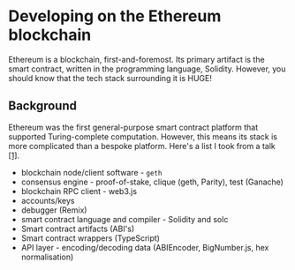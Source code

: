 # Developing on the Ethereum blockchain
Ethereum is a blockchain, first-and-foremost. Its primary artifact is the smart contract, written in the programming language, Solidity. However, you should know that the tech stack surrounding it is HUGE!

## Background
Ethereum was the first general-purpose smart contract platform that supported Turing-complete computation. However, this means its stack is more complicated than a bespoke platform. Here's a list I took from a talk [\[1\]](https://slides.com/liamzebedee/the-blockchain-tiramisu).

 * blockchain node/client software - `geth`
 * consensus engine - proof-of-stake, clique (geth, Parity), test (Ganache)
 * blockchain RPC client - web3.js
 * accounts/keys
 * debugger (Remix)
 * smart contract language and compiler - Solidity and solc
 * Smart contract artifacts (ABI's)
 * Smart contract wrappers (TypeScript)
 * API layer - encoding/decoding data (ABIEncoder, BigNumber.js, hex normalisation)
 
